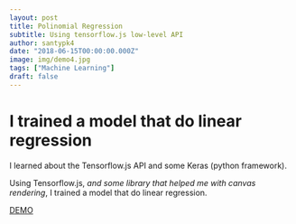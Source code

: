 ```yaml
---
layout: post
title: Polinomial Regression
subtitle: Using tensorflow.js low-level API
author: santypk4
date: "2018-06-15T00:00:00.000Z"
image: img/demo4.jpg
tags: ["Machine Learning"]
draft: false
---
```

  # I trained a model that do linear regression
  <!-- end -->

  I learned about the Tensorflow.js API and some Keras (python framework).

  Using Tensorflow.js, _and some library that helped me with canvas rendering_, I trained a model that do linear regression.

  [DEMO](https://santiq.github.io/linear-regression-tensor-flow)
